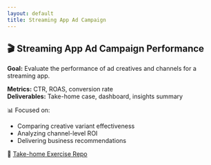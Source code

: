```yaml
---
layout: default
title: Streaming App Ad Campaign
---
```


## 🎬 Streaming App Ad Campaign Performance

**Goal:** Evaluate the performance of ad creatives and channels for a streaming app.

**Metrics:** CTR, ROAS, conversion rate  
**Deliverables:** Take-home case, dashboard, insights summary

📊 Focused on:
- Comparing creative variant effectiveness
- Analyzing channel-level ROI
- Delivering business recommendations

🧪 [Take-home Exercise Repo](https://github.com/alecia-code/streaming-ad-campaign)
